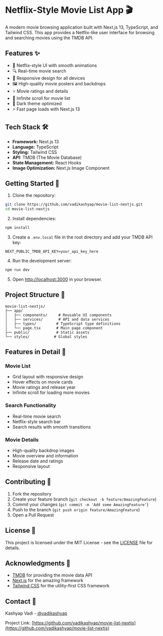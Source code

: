 # Netflix-Style Movie List App 🎬

A modern movie browsing application built with Next.js 13, TypeScript, and Tailwind CSS. This app provides a Netflix-like user interface for browsing and searching movies using the TMDB API.

## Features ✨

- 🎯 Netflix-style UI with smooth animations
- 🔍 Real-time movie search
- 🎨 Responsive design for all devices
- 🖼️ High-quality movie posters and backdrops
- ⭐ Movie ratings and details
- 🔄 Infinite scroll for movie list
- 🌙 Dark theme optimized
- ⚡ Fast page loads with Next.js 13

## Tech Stack 🛠️

- **Framework:** Next.js 13
- **Language:** TypeScript
- **Styling:** Tailwind CSS
- **API:** TMDB (The Movie Database)
- **State Management:** React Hooks
- **Image Optimization:** Next.js Image Component

## Getting Started 🚀

1. Clone the repository:

```bash
git clone https://github.com/vadikashyap/movie-list-nextjs.git
cd movie-list-nextjs
```

2. Install dependencies:

```bash
npm install
```

3. Create a `.env.local` file in the root directory and add your TMDB API key:

```
NEXT_PUBLIC_TMDB_API_KEY=your_api_key_here
```

4. Run the development server:

```bash
npm run dev
```

5. Open [http://localhost:3000](http://localhost:3000) in your browser.

## Project Structure 📁

```
movie-list-nextjs/
├── app/
│   ├── components/     # Reusable UI components
│   ├── services/       # API and data services
│   ├── types/         # TypeScript type definitions
│   └── page.tsx       # Main page component
├── public/            # Static assets
└── styles/           # Global styles
```

## Features in Detail 📝

### Movie List

- Grid layout with responsive design
- Hover effects on movie cards
- Movie ratings and release year
- Infinite scroll for loading more movies

### Search Functionality

- Real-time movie search
- Netflix-style search bar
- Search results with smooth transitions

### Movie Details

- High-quality backdrop images
- Movie overview and information
- Release date and ratings
- Responsive layout

## Contributing 🤝

1. Fork the repository
2. Create your feature branch (`git checkout -b feature/AmazingFeature`)
3. Commit your changes (`git commit -m 'Add some AmazingFeature'`)
4. Push to the branch (`git push origin feature/AmazingFeature`)
5. Open a Pull Request

## License 📄

This project is licensed under the MIT License - see the [LICENSE](LICENSE) file for details.

## Acknowledgments 🙏

- [TMDB](https://www.themoviedb.org/) for providing the movie data API
- [Next.js](https://nextjs.org/) for the amazing framework
- [Tailwind CSS](https://tailwindcss.com/) for the utility-first CSS framework

## Contact 📧

Kashyap Vadi - [@vadikashyap](https://github.com/vadikashyap)

Project Link: [https://github.com/vadikashyap/movie-list-nextjs](https://github.com/vadikashyap/movie-list-nextjs)
